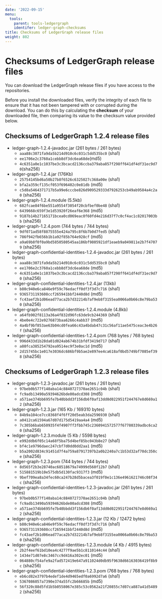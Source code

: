 ```yaml
---
date: '2022-09-15'
menu:
  tools:
    parent: tools-ledgergraph
    identifer: ledger-graph-checksums
title: Checksums of LedgerGraph release files
weight: 802
---
```



# Checksums of LedgerGraph release files

You can download the LedgerGraph release files if you have access to the repositories.

Before you install the downloaded files, verify the integrity of each file to ensure that it has not been tampered with or corrupted during the download. You can do this by calculating the **checksum** of your downloaded file, then comparing its value to the checksum value provided below.

## Checksums of LedgerGraph 1.2.4 release files

* ledger-graph-1.2.4-javadoc.jar (261 bytes / 261 bytes)
  * `aaa88c3071fa9da5b214d910c6c031c5dd535bc0` (sha1) 
  * `ee1706e2c3760a1cebb8df3dc6ea68de`(md5)
  * `4c6351a0e1c1037be3c3bcacd2136ccba379aba857f298ff641df4df31ec9d70`(sha256)
* ledger-graph-1.2.4.jar (176Kb)
  * `25754145bd6a50b27b8f6526c6325027c368a00e` (sha1)
  * `bfa2a359cf135cf053f696402c0e81db` (md5)
  * `c5d8a5464371717b5a99e6cccbe826d909529333d7926253cb49ab9584a4c2a0` (sha256)
* ledger-graph-1.2.4.module (5.5kb)
  * `682fcae84f6be551a9554f3054f20cbfbef0be48` (sha1)
  * `6439668c659f3e1d53920f26eaf6e368` (md5)
  * `9187b14b27165171bcea0cd069eac0f60fd4e216d37f7c0cf4ac1c82017003bb` (sha256)
* ledger-graph-1.2.4.pom (744 bytes / 744 bytes)
  * `9df071ad58f8875555e424a795c8f6b7b0d7fed5` (sha1)
  * `786f942fb656b1b1a92f85b764e928cf` (md5)
  * `a9a69b8f0f0a9bd5850580545aa186bf9805921df1eaeb9a049811e2b7f47079` (sha256)
* ledger-graph-confidential-identities-1.2.4-javadoc.jar (261 bytes / 261 bytes)
  * `aaa88c3071fa9da5b214d910c6c031c5dd535bc0` (sha1)
  * `ee1706e2c3760a1cebb8df3dc6ea68de` (md5) 
  * `4c6351a0e1c1037be3c3bcacd2136ccba379aba857f298ff641df4df31ec9d70` (sha256) 
* ledger-graph-confidential-identities-1.2.4.jar (13kb)
  * `b80c940e6ca846e9f59c76edacff0df3f3d7c716` (sha1)
  * `9365731193608ccf265941bbf2440d8d` (md5)
  * `fc43aef2b1d06ead77aca2b7d32214b7af9eb8f3155ea0066a0b66c8e79ba530` (sha256) 
* ledger-graph-confidential-identities-1.2.4.module (4.8kb)
  * `a64fb902f8113a36a4f832d96fc63de9cb244369` (sha1) 
  * `4be0e4c722e9276873baa6266c4abb37` (md5) 
  * `4a4bf9bf853ae63b04cd0fea66c43a4bdab47c31c56af11ae5475ceac3e4b26f` (sha256)  
* ledger-graph-confidential-identities-1.2.4.pom (768 bytes / 768 bytes)
  * `996d433d1b28da01d024ab674b31bfdf3419d717` (sha1)
  * `a80fca385254792ea9514ec9f3e0ac1d` (md5)
  * `2d15745bc1e017e3036dc686bf9b5ae2e897ee4ca618af0bd5749bf7085ef398` (sha256)

## Checksums of LedgerGraph 1.2.3 release files


* ledger-graph-1.2.3-javadoc.jar (261 bytes / 261 bytes)
  * `97beb0b577f140aba14c8840727370ae2651c04b` (sha1)
  * `fc9adb13490a59394626bde00adcd308` (md5)
  * `a571ae374bb695fe7b40bbdd3f156db6f0af13dd0d022951f244767e8d669a12` (sha256)
* ledger-graph-1.2.3.jar (165 Kb / 169310 bytes)
  * `84b9a104ce7cc8368f4f6ff20d5eab3da2596930` (sha1)
  * `a0412ca61594a67d07d175d5419aa4a4` (md5)
  * `7c305b6bab650935f4f4907ff3fbb745c2360941572577f67780339adbc6ca20` (sha256)
* ledger-graph-1.2.3.module (5 Kb / 5598 bytes)
  * `e992ddb6f05c14a68f5ba75d4bef85bc043b8e27` (sha1)
  * `bf4c1e9796daec247cbf7d0dd0dd2aa1` (md5)
  * `b5a2002d834c91451d7f4a759a87917397b2a0b2240a7c1b53d32af70dc350ce` (sha256)
* ledger-graph-1.2.3.pom (744 bytes / 744 bytes)
  * `8d565f2b3e28740ac68518679a74999d560f12b7` (sha1)
  * `515881519b10e575db5d130fac9317f3` (md5)
  * `9bef709ea8a34fec60ca247b28d5bacea3f019f0e1c136e4961621746c08f34c` (sha256)
* ledger-graph-confidential-identities-1.2.3-javadoc.jar (261 bytes / 261 bytes)
  * `97beb0b577f140aba14c8840727370ae2651c04b` (sha1)
  * `fc9adb13490a59394626bde00adcd308` (md5)
  * `a571ae374bb695fe7b40bbdd3f156db6f0af13dd0d022951f244767e8d669a12` (sha256)
* ledger-graph-confidential-identities-1.2.3.jar (12 Kb / 12472 bytes)
  * `b80c940e6ca846e9f59c76edacff0df3f3d7c716` (sha1)
  * `9365731193608ccf265941bbf2440d8d` (md5)
  * `fc43aef2b1d06ead77aca2b7d32214b7af9eb8f3155ea0066a0b66c8e79ba530` (sha256)
* ledger-graph-confidential-identities-1.2.3.module (4 Kb / 4915 bytes)
  * `2b2f4eef61bd10ea4c4277f9ae5b1c8110144c44` (sha1)
  * `1434e71d07e8c3467cc9d416a302ec01` (md5)
  * `064880cf54afe9a2fad572419e647a911024d0db95f9638d66163036419f8b9c` (sha256)
* ledger-graph-confidential-identities-1.2.3.pom (768 bytes / 768 bytes)
  * `eb6cd82e3797b4edef1de4d9465edf0a6992d7a6` (sha1)
  * `5367086057a7390e374a55fc2b66685b` (md5)
  * `56f320c88d5fd1b5b0558067e385c53c0562a21f20855c7d07ca887a41d54892` (sha256)